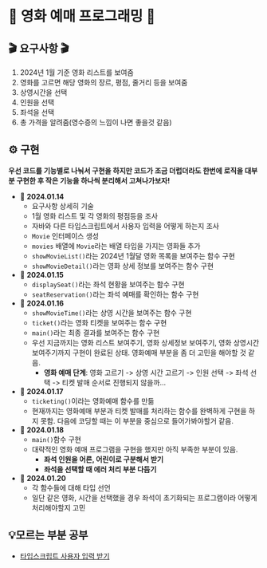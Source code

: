 # 🍿 영화 예매 프로그래밍 🍿
## 🎬 요구사항 🎬
1. 2024년 1월 기준 영화 리스트를 보여줌
2. 영화를 고르면 해당 영화의 장르, 평점, 줄거리 등을 보여줌
3. 상영시간을 선택
4. 인원을 선택
5. 좌석을 선택
6. 총 가격을 알려줌(영수증의 느낌이 나면 좋을것 같음)

## ⚙️ 구현
**우선 코드를 기능별로 나눠서 구현을 하지만 코드가 조금 더럽더라도 한번에 로직을 대부분 구현한 후
작은 기능을 하나씩 분리해서 고쳐나가보자!**
- 📅 **2024.01.14**
  - 요구사항 상세히 기술
  - 1월 영화 리스트 및 각 영화의 평점등을 조사
  - 자바와 다른 타입스크립트에서 사용자 입력을 어떻게 하는지 조사
  - `Movie` 인터페이스 생성
  - `movies` 배열에 `Movie`라는 배열 타입을 가지는 영화들 추가
  - `showMovieList()`라는 2024년 1월달 영화 목록을 보여주는 함수 구현
  - `showMovieDetail()`라는 영화 상세 정보를 보여주는 함수 구현
- 📅 **2024.01.15**
  - `displaySeat()`라는 좌석 현황을 보여주는 함수 구현
  - `seatReservation()`라는 좌석 예매를 확인하는 함수 구현
- 📅 **2024.01.16**
  - `showMovieTime()`라는 상영 시간을 보여주는 함수 구현
  - `ticket()`라는 영화 티켓을 보여주는 함수 구현
  - `main()`라는 최종 결과를 보여주는 함수 구현
  - 우선 지금까지는 영화 리스트 보여주기, 영화 상세정보 보여주기, 영화 상영시간 보여주기까지 구현이 완료된 상태. 
  영화예매 부분을 좀 더 고민을 해야할 것 같음. 
    - **영화 예매 단계**: 영화 고르기 -> 상영 시간 고르기 -> 인원 선택 -> 좌석 선택 -> 티켓 발매 순서로 진행되지 않을까...
- 📅 **2024.01.17**
  - `ticketing()`이라는 영화예매 함수를 만듦
  - 현재까지는 영화예매 부분과 티켓 발매를 처리하는 함수를 완벽하게 구현을 하지 못함. 다음에 코딩할 때는
    이 부분을 중심으로 들어가봐야할거 같음.
- 📅 **2024.01.18**
  - `main()`함수 구현
  - 대략적인 영화 예매 프로그램을 구현을 했지만 아직 부족한 부분이 있음.
    - **좌석 인원을 어른, 어린이로 구분해서 받기**
    - **좌석을 선택할 때 에러 처리 부분 다듬기**
- 📅 **2024.01.20**
  - 각 함수들에 대해 타입 선언
  - 일단 같은 영화, 시간을 선택했을 경우 좌석이 초기화되는 프로그램이라 어떻게 처리해야할지 고민
  

##  💡모르는 부분 공부
- [타입스크립트 사용자 입력 받기](https://www.notion.so/moondongmin/6b3a90141a814911a3f5b3d92bf74a32)
